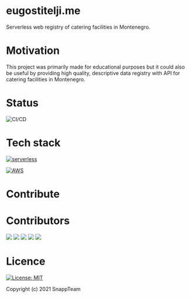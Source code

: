 # eugostitelji.me

Serverless web registry of catering facilities in Montenegro.

# Motivation

This project was primarily made for educational purposes but it could also be useful by providing high quality, descriptive data registry with API for catering facilities in Montenegro.

# Status
![CI/CD](https://github.com/SnappTeamOpenUp/eugostitelji.me/actions/workflows/production-deploy.yml/badge.svg)

# Tech stack
[![serverless](http://public.serverless.com/badges/v3.svg)](http://www.serverless.com)

[![AWS](https://img.shields.io/badge/AWS-Amazon%20Web%20Services-orange)](https://aws.amazon.com/)


# Contribute

# Contributors
[![](https://github.com/stemili.png?size=40)](https://github.com/stemili)
[![](https://github.com/rad1na.png?size=40)](https://github.com/rad1na)
[![](https://github.com/PetarCetkovic.png?size=40)](https://github.com/PetarCetkovic)
[![](https://github.com/AleksaVu.png?size=40)](https://github.com/AleksaVu)
[![](https://github.com/nikolakadic.png?size=40)](https://github.com/nikolakadic)


# Licence
[![License: MIT](https://img.shields.io/badge/License-MIT-yellow.svg)](https://github.com/SnappTeamOpenUp/eugostitelji.me/blob/main/LICENSE)

Copyright (c) 2021 SnappTeam


